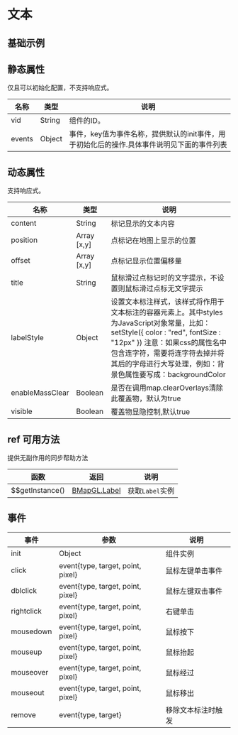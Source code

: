 # 文本

## 基础示例

<vuep template="#example"></vuep>

<script v-pre type="text/x-template" id="example">

  <template>
    <div class="bmap-page-container">
      <el-bmap vid="bmapDemo" :zoom="zoom" :center="center" class="bmap-demo">
        <el-bmap-label v-for="label in labels" :content="label.content" :visible="label.visible" :label-style="label.style" :offset="label.offset" :position="label.position" :events="label.events"></el-bmap-label>
      </el-bmap>
      <button @click="toggleVisible">切换显隐</button>
    </div>
  </template>

  <style>
    .bmap-demo {
      height: 300px;
    }
  </style>

  <script>
    module.exports = {
      data () {
        return {
          zoom: 15,
          center: [121.5273285, 31.21515044],
          labels: [
            {
              position: [121.5273285, 31.21515044],
              content: 'hello world',
              offset: [0, 0],
              visible: true,
              style: {
                color: 'yellow'
              },
              events: {
                click: () => {
                  alert('click text');
                }
              }
            }
          ]
        }
      },
      methods: {
        toggleVisible() {
            this.labels[0].visible = !this.labels[0].visible;
        }
      }
    };
  </script>

</script>


## 静态属性
仅且可以初始化配置，不支持响应式。

名称 | 类型 | 说明
---|---|---|
vid | String | 组件的ID。
events | Object | 事件，key值为事件名称，提供默认的init事件，用于初始化后的操作.具体事件说明见下面的事件列表

## 动态属性
支持响应式。

名称 | 类型 | 说明
---|---|---|
content |  String |  标记显示的文本内容
position |  Array [x,y] |  点标记在地图上显示的位置
offset |  Array [x,y] | 点标记显示位置偏移量
title | String |  鼠标滑过点标记时的文字提示，不设置则鼠标滑过点标无文字提示
labelStyle | Object | 设置文本标注样式，该样式将作用于文本标注的容器元素上。其中styles为JavaScript对象常量，比如： setStyle({ color : "red", fontSize : "12px" }) 注意：如果css的属性名中包含连字符，需要将连字符去掉并将其后的字母进行大写处理，例如：背景色属性要写成：backgroundColor
enableMassClear | Boolean | 是否在调用map.clearOverlays清除此覆盖物，默认为true
visible | Boolean | 覆盖物显隐控制,默认true


## ref 可用方法
提供无副作用的同步帮助方法

函数 | 返回 | 说明
---|---|---|
$$getInstance() | [BMapGL.Label](http://lbsyun.baidu.com/cms/jsapi/reference/jsapi_webgl_1_0.html#a3b8) | 获取`Label`实例


## 事件

事件 | 参数 | 说明
---|---|---|
init | Object | 组件实例
click | event{type, target, point, pixel} | 鼠标左键单击事件
dblclick | event{type, target, point, pixel} | 鼠标左键双击事件
rightclick | event{type, target, point, pixel} | 右键单击
mousedown | event{type, target, point, pixel} | 鼠标按下
mouseup | event{type, target, point, pixel} | 鼠标抬起
mouseover | event{type, target, point, pixel} | 鼠标经过
mouseout | event{type, target, point, pixel} | 鼠标移出
remove | event{type, target} | 移除文本标注时触发
